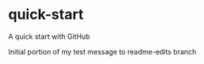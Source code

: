 # quick-start
A quick start with GitHub


Initial portion of my test message to readme-edits branch
